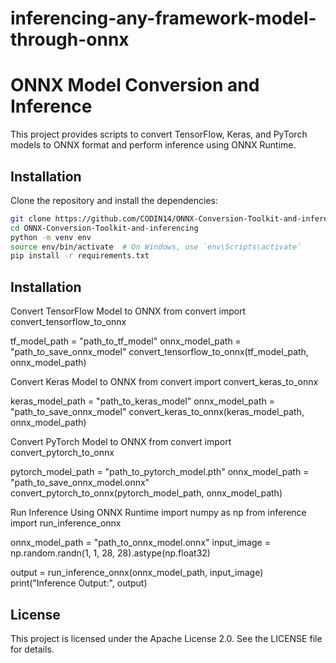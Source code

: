 # inferencing-any-framework-model-through-onnx

# ONNX Model Conversion and Inference

This project provides scripts to convert TensorFlow, Keras, and PyTorch models to ONNX format and perform inference using ONNX Runtime.

## Installation

Clone the repository and install the dependencies:

```bash
git clone https://github.com/CODIN14/ONNX-Conversion-Toolkit-and-inferencing.git
cd ONNX-Conversion-Toolkit-and-inferencing
python -m venv env
source env/bin/activate  # On Windows, use `env\Scripts\activate`
pip install -r requirements.txt
```

## Installation
Convert TensorFlow Model to ONNX
from convert import convert_tensorflow_to_onnx

tf_model_path = "path_to_tf_model"
onnx_model_path = "path_to_save_onnx_model"
convert_tensorflow_to_onnx(tf_model_path, onnx_model_path)

Convert Keras Model to ONNX
from convert import convert_keras_to_onnx

keras_model_path = "path_to_keras_model"
onnx_model_path = "path_to_save_onnx_model"
convert_keras_to_onnx(keras_model_path, onnx_model_path)

Convert PyTorch Model to ONNX
from convert import convert_pytorch_to_onnx

pytorch_model_path = "path_to_pytorch_model.pth"
onnx_model_path = "path_to_save_onnx_model.onnx"
convert_pytorch_to_onnx(pytorch_model_path, onnx_model_path)

Run Inference Using ONNX Runtime
import numpy as np
from inference import run_inference_onnx

onnx_model_path = "path_to_onnx_model.onnx"
input_image = np.random.randn(1, 1, 28, 28).astype(np.float32)

output = run_inference_onnx(onnx_model_path, input_image)
print("Inference Output:", output)

## License
This project is licensed under the Apache License 2.0. See the LICENSE file for details.



